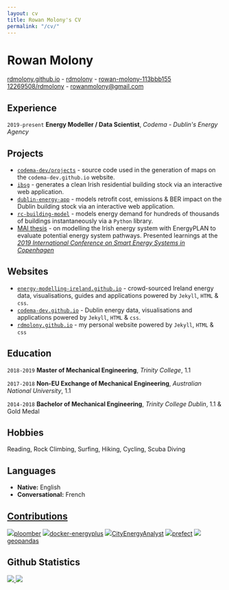 ```yaml
---
layout: cv
title: Rowan Molony's CV
permalink: "/cv/"
---
```

# Rowan Molony

<div id="webaddress">
  <a href="https://rdmolony.github.io"><i class="fas fa-home"></i> rdmolony.github.io</a> -
  <a href="https://github.com/rdmolony"><i class="fab fa-github"></i> rdmolony</a> -
  <a href="https://linkedin.com/in/rowan-molony-113bbb155/"><i class="fab fa-linkedin"></i> rowan-molony-113bbb155</a> <br>
  <a href="https://stackoverflow.com/users/12269508/rdmolony"><i class="fab fa-stack-overflow"></i> 12269508/rdmolony</a> -
  <a href="mailto:rowanmolony@gmail.com"><i class="fas fa-envelope-square"></i> rowanmolony@gmail.com</a>
</div>

## Experience

`2019-present`
**Energy Modeller / Data Scientist**, *Codema - Dublin's Energy Agency*

## Projects

- [`codema-dev/projects`](/blog/codema-dev-projects) - source code used in the generation of maps on the `codema-dev.github.io` website. 
- [`ibsg`](/blog/irish-building-stock-generator) - generates a clean Irish residential building stock via an interactive web application.
- [`dublin-energy-app`](/blog/dublin-energy-app/) - models retrofit cost, emissions & BER impact on the Dublin building stock via an interactive web application.
- [`rc-building-model`](/blog/rc-building-model) - models energy demand for hundreds of thousands of buildings instantaneously via a `Python` library.
- [MAI thesis](/assets/pdfs/RMolony_MAI_Thesis_2019.pdf) - on modelling the Irish energy system with EnergyPLAN to evaluate potential energy system pathways.  Presented learnings at the [*2019 International Conference on Smart Energy Systems in Copenhagen*](https://smartenergysystems.eu/) 

## Websites

- [`energy-modelling-ireland.github.io`](/blog/energy-modelling-ireland-website/) - crowd-sourced Ireland energy data, visualisations, guides and applications powered by `Jekyll`, `HTML` & `css`.
- [`codema-dev.github.io`](/blog/codema-dev-website/) - Dublin energy data, visualisations and applications powered by `Jekyll`, `HTML` & `css`. 
- [`rdmolony.github.io`](/) - my personal website powered by `Jekyll`, `HTML` & `css` 

## Education

`2018-2019`
**Master of Mechanical Engineering**, *Trinity College*, 1.1

`2017-2018`
**Non-EU Exchange of Mechanical Engineering**, *Australian National University*, 1.1

`2014-2018`
**Bachelor of Mechanical Engineering**, *Trinity College Dublin*, 1.1 & Gold Medal

## Hobbies

Reading, Rock Climbing, Surfing, Hiking, Cycling, Scuba Diving

## Languages

- **Native:** English
- **Conversational:** French

## [Contributions](/contributions/)

<img src="https://avatars.githubusercontent.com/u/60114551?s=20&v=4">[ploomber](https://github.com/ploomber/ploomber/issues?q=rdmolony)
<img src="https://avatars.githubusercontent.com/u/1906800?s=20&v=4">[docker-energyplus](https://github.com/NREL/docker-energyplus/issues?q=rdmolony)
<img src="https://avatars.githubusercontent.com/u/8478952?s=20&v=4">[CityEnergyAnalyst](https://github.com/architecture-building-systems/CityEnergyAnalyst/issues?q=rdmolony)
<img src="https://avatars.githubusercontent.com/u/39270919?s=20&v=4">[prefect](https://github.com/PrefectHQ/prefect/issues?q=rdmolony)
<img src="https://avatars.githubusercontent.com/u/8130715?s=20&v=4">[geopandas](https://github.com/geopandas/geopandas/issues?q=rdmolony)

## Github Statistics

<a href="https://github.com/rdmolony">
    <img src="https://github-readme-stats.vercel.app/api?username=rdmolony&show_icons=true&include_all_commits=true&hide=stars">
</a>
<a href="https://github.com/rdmolony">
    <img src="https://github-readme-stats.vercel.app/api/top-langs/?username=rdmolony&show_icons=true">
</a>
